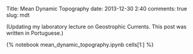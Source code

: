 Title: Mean Dynamic Topography
date:  2013-12-30 2:40
comments: true
slug: mdt

(Updating my laboratory lecture on Geostrophic Currents.  This post was
written in Portuguese.)

{% notebook mean_dynamic_topography.ipynb cells[1:] %}
